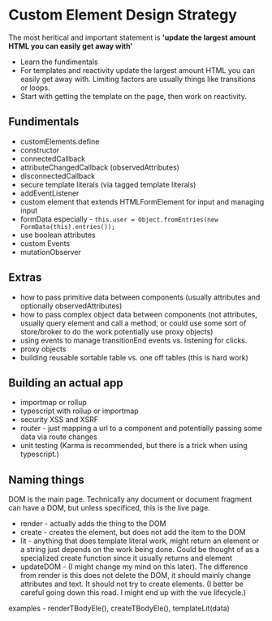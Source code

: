 # Custom Element Design Strategy

The most heritical and important statement is __'update the largest amount HTML you can easily get away with'__ 


- Learn the fundimentals
- For templates and reactivity update the largest amount HTML you can easily get away with. Limiting factors are usually things like transitions or loops.
- Start with getting the template on the page, then work on reactivity.

## Fundimentals
- customElements.define
- constructor
- connectedCallback
- attributeChangedCallback (observedAttributes)
- disconnectedCallback
- secure template literals (via tagged template literals)
- addEventListener
- custom element that extends HTMLFormElement for input and managing input
- formData especially - ```this.user = Object.fromEntries(new FormData(this).entries());```
- use boolean attributes
- custom Events
- mutationObserver

## Extras 
- how to pass primitive data between components (usually attributes and optionally observedAttributes)
- how to pass complex object data between components (not attributes, usually query element and call a method, or could use some sort of store/broker to do the work potentially use proxy objects)
- using events to manage transitionEnd events vs. listening for clicks.
- proxy objects
- building reusable sortable table vs. one off tables (this is hard work)

## Building an actual app
- importmap or rollup
- typescript with rollup or importmap
- security XSS and XSRF
- router - just mapping a url to a component and potentially passing some data via route changes
- unit testing (Karma is recommended, but there is a trick when using typescript.)

## Naming things

DOM is the main page. Technically any document or document fragment can have a DOM, but unless specificed, this is the live page.

- render - actually adds the thing to the DOM
- create - creates the element, but does not add the item to the DOM 
- lit - anything that does template literal work, might return an element or a string just depends on the work being done. Could be thought of as a specialized create function since it usually returns and element 
- updateDOM - (I might change my mind on this later). The difference from render is this does not delete the DOM, it should mainly change attributes and text. It should not try to create elements. (I better be careful going down this road. I might end up with the vue lifecycle.)

examples - renderTBodyEle(), createTBodyEle(), templateLit(data)
